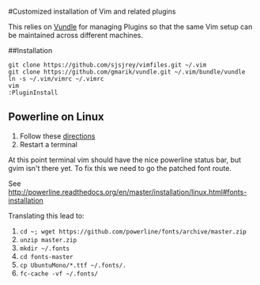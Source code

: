 #Customized installation of Vim and related plugins

This relies on [Vundle](https://github.com/VundleVim/Vundle.vim) for managing Plugins so that the same Vim setup can be maintained across different machines.

##Installation

	git clone https://github.com/sjsjrey/vimfiles.git ~/.vim
	git clone https://github.com/gmarik/vundle.git ~/.vim/bundle/vundle
	ln -s ~/.vim/vimrc ~/.vimrc
	vim
	:PluginInstall

## Powerline on Linux

1. Follow these [directions](http://www.linuxdeveloper.space/install-vim-powerline/)
2. Restart a terminal

At this point terminal vim should have the nice powerline status bar, but gvim isn't there yet. To fix this we need to go the patched font route.

See http://powerline.readthedocs.org/en/master/installation/linux.html#fonts-installation

Translating this lead to:

1. `cd ~; wget https://github.com/powerline/fonts/archive/master.zip`	
2. `unzip master.zip`
3. `mkdir ~/.fonts`
4. `cd fonts-master`
5. `cp UbuntuMono/*.ttf ~/.fonts/.`
6. `fc-cache -vf ~/.fonts/ `
